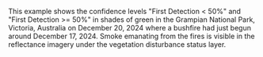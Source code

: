 This example shows the confidence levels "First Detection < 50%" and "First Detection >= 50%" in shades of green in the Grampian National Park, Victoria, Australia on December 20, 2024 where a bushfire had just begun around December 17, 2024. Smoke emanating from the fires is visible in the reflectance imagery under the vegetation disturbance status layer.
